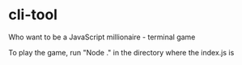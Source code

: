 # cli-tool
Who want to be a JavaScript millionaire - terminal game

To play the game, run "Node ." in the directory where the index.js is
